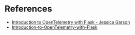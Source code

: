 # References

- [Introduction to OpenTelemetry with Flask - Jessica Garson](https://www.youtube.com/watch?v=yiHkFCPEnPM)
- [Introduction-to-OpenTelemetry-with-Flask](https://github.com/JessicaGarson/Introduction-to-OpenTelemetry-with-Flask)
